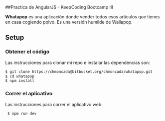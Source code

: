 ##Practica de AngularJS - KeepCoding Bootcamp III

**Whatapop** es una aplicación donde vender todos esos artículos que tienes en casa cogiendo polvo. Es una versión humilde de Wallapop.

## Setup
 
### Obtener el código

Las instrucciones para clonar mi repo e instalar las dependencias son:
 
 ```Bash
 $ git clone https://chmoncada@bitbucket.org/chmoncada/whatapop.git
 $ cd whatapop
 $ npm install
 ```
 
### Correr el aplicativo

Las instrucciones para correr el aplicativo web:
 
 ```Bash
  $ npm run dev
 ```
